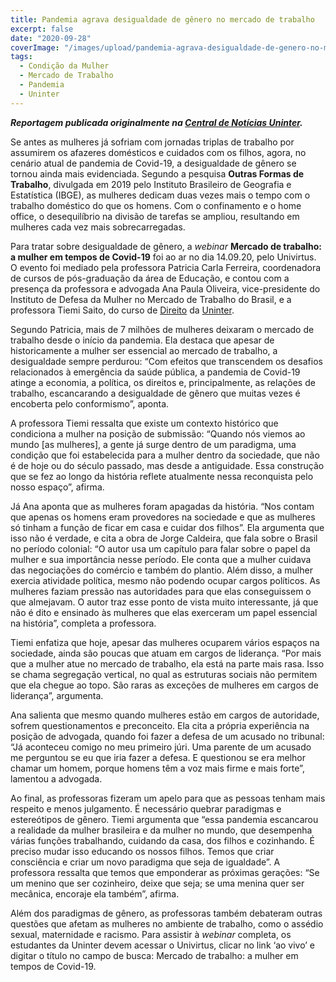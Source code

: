 ```yaml
---
title: Pandemia agrava desigualdade de gênero no mercado de trabalho
excerpt: false
date: "2020-09-28"
coverImage: "/images/upload/pandemia-agrava-desigualdade-de-genero-no-mercado-de-trabalho.jpg"
tags:
  - Condição da Mulher
  - Mercado de Trabalho
  - Pandemia
  - Uninter
---
```


**_Reportagem publicada originalmente na [Central de Notícias Uninter](https://www.uninter.com/noticias/pandemia-agrava-desigualdade-de-genero-no-mercado-de-trabalho)._**

Se antes as mulheres já sofriam com jornadas triplas de trabalho por assumirem os afazeres domésticos e cuidados com os filhos, agora, no cenário atual de pandemia de Covid-19, a desigualdade de gênero se tornou ainda mais evidenciada. Segundo a pesquisa **Outras Formas de Trabalho**, divulgada em 2019 pelo Instituto Brasileiro de Geografia e Estatística (IBGE), as mulheres dedicam duas vezes mais o tempo com o trabalho doméstico do que os homens. Com o confinamento e o home office, o desequilíbrio na divisão de tarefas se ampliou, resultando em mulheres cada vez mais sobrecarregadas.

Para tratar sobre desigualdade de gênero, a _webinar_ **Mercado de trabalho: a mulher em tempos de Covid-19** foi ao ar no dia 14.09.20, pelo Univirtus. O evento foi mediado pela professora Patricia Carla Ferreira, coordenadora de cursos de pós-graduação da área de Educação, e contou com a presença da professora e advogada Ana Paula Oliveira, vice-presidente do Instituto de Defesa da Mulher no Mercado de Trabalho do Brasil, e a professora Tiemi Saito, do curso de [Direito](https://www.uninter.com/graduacao-presencial/curso-direito/) da [Uninter](https://www.uninter.com/).

Segundo Patricia, mais de 7 milhões de mulheres deixaram o mercado de trabalho desde o início da pandemia. Ela destaca que apesar de historicamente a mulher ser essencial ao mercado de trabalho, a desigualdade sempre perdurou: “Com efeitos que transcendem os desafios relacionados à emergência da saúde pública, a pandemia de Covid-19 atinge a economia, a política, os direitos e, principalmente, as relações de trabalho, escancarando a desigualdade de gênero que muitas vezes é encoberta pelo conformismo”, aponta.

A professora Tiemi ressalta que existe um contexto histórico que condiciona a mulher na posição de submissão: “Quando nós viemos ao mundo [as mulheres], a gente já surge dentro de um paradigma, uma condição que foi estabelecida para a mulher dentro da sociedade, que não é de hoje ou do século passado, mas desde a antiguidade. Essa construção que se fez ao longo da história reflete atualmente nessa reconquista pelo nosso espaço”, afirma.

Já Ana aponta que as mulheres foram apagadas da história. “Nos contam que apenas os homens eram provedores na sociedade e que as mulheres só tinham a função de ficar em casa e cuidar dos filhos”. Ela argumenta que isso não é verdade, e cita a obra de Jorge Caldeira, que fala sobre o Brasil no período colonial: “O autor usa um capítulo para falar sobre o papel da mulher e sua importância nesse período. Ele conta que a mulher cuidava das negociações do comércio e também do plantio. Além disso, a mulher exercia atividade política, mesmo não podendo ocupar cargos políticos. As mulheres faziam pressão nas autoridades para que elas conseguissem o que almejavam. O autor traz esse ponto de vista muito interessante, já que não é dito e ensinado às mulheres que elas exerceram um papel essencial na história”, completa a professora.

Tiemi enfatiza que hoje, apesar das mulheres ocuparem vários espaços na sociedade, ainda são poucas que atuam em cargos de liderança. “Por mais que a mulher atue no mercado de trabalho, ela está na parte mais rasa. Isso se chama segregação vertical, no qual as estruturas sociais não permitem que ela chegue ao topo. São raras as exceções de mulheres em cargos de liderança”, argumenta.

Ana salienta que mesmo quando mulheres estão em cargos de autoridade, sofrem questionamentos e preconceito. Ela cita a própria experiência na posição de advogada, quando foi fazer a defesa de um acusado no tribunal: “Já aconteceu comigo no meu primeiro júri. Uma parente de um acusado me perguntou se eu que iria fazer a defesa. E questionou se era melhor chamar um homem, porque homens têm a voz mais firme e mais forte”, lamentou a advogada.

Ao final, as professoras fizeram um apelo para que as pessoas tenham mais respeito e menos julgamento. É necessário quebrar paradigmas e estereótipos de gênero. Tiemi argumenta que “essa pandemia escancarou a realidade da mulher brasileira e da mulher no mundo, que desempenha várias funções trabalhando, cuidando da casa, dos filhos e cozinhando. É preciso mudar isso educando os nossos filhos. Temos que criar consciência e criar um novo paradigma que seja de igualdade”. A professora ressalta que temos que emponderar as próximas gerações: “Se um menino que ser cozinheiro, deixe que seja; se uma menina quer ser mecânica, encoraje ela também”, afirma.

Além dos paradigmas de gênero, as professoras também debateram outras questões que afetam as mulheres no ambiente de trabalho, como o assédio sexual, maternidade e racismo. Para assistir à _webinar_ completa, os estudantes da Uninter devem acessar o Univirtus, clicar no link ‘ao vivo’ e digitar o título no campo de busca: Mercado de trabalho: a mulher em tempos de Covid-19.
